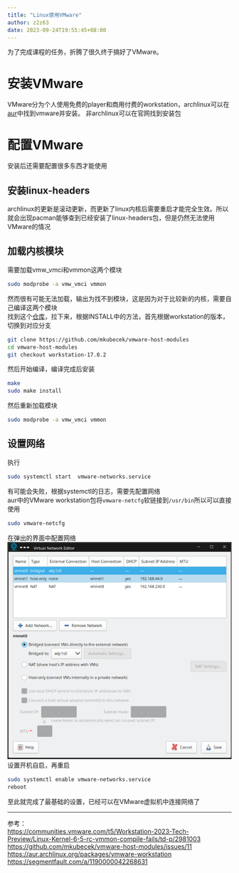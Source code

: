 ```yaml
---
title: "Linux使用VMware"
author: z2z63
date: 2023-09-24T19:55:45+08:00
---
```

为了完成课程的任务，折腾了很久终于搞好了VMware。
# 安装VMware
VMware分为个人使用免费的player和商用付费的workstation，archlinux可以在[aur](https://aur.archlinux.org/packages/vmware-workstation)中找到vmware并安装。
非archlinux可以在官网找到安装包
# 配置VMware
安装后还需要配置很多东西才能使用
## 安装linux-headers
archlinux的更新是滚动更新，而更新了linux内核后需要重启才能完全生效。所以就会出现pacman能够查到已经安装了linux-headers包，但是仍然无法使用VMware的情况
## 加载内核模块
需要加载vmw_vmci和vmmon这两个模块
```bash
sudo modprobe -a vmw_vmci vmmon
```
然而很有可能无法加载，输出为找不到模块，这是因为对于比较新的内核，需要自己编译这两个模块  
找到这个[仓库](https://github.com/mkubecek/vmware-host-modules)，拉下来，根据INSTALL中的方法，首先根据workstation的版本，切换到对应分支
```bash
git clone https://github.com/mkubecek/vmware-host-modules
cd vmware-host-modules
git checkout workstation-17.0.2
```
然后开始编译，编译完成后安装
```bash
make
sudo make install
```
然后重新加载模块
```bash
sudo modprobe -a vmw_vmci vmmon
```
## 设置网络
执行
```bash
sudo systemctl start  vmware-networks.service
```
有可能会失败，根据systemctl的日志，需要先配置网络  
aur中的VMware workstation包将`vmware-netcfg`软链接到`/usr/bin`所以可以直接使用
```bash
sudo vmware-netcfg
```
在弹出的界面中配置网络
![](https://raw.githubusercontent.com/z2z63/image/main/img20230924205037.png)
设置开机自启，再重启
```bash
sudo systemctl enable vmware-networks.service
reboot
```

至此就完成了最基础的设置，已经可以在VMware虚拟机中连接网络了
___
参考：  
<https://communities.vmware.com/t5/Workstation-2023-Tech-Preview/Linux-Kernel-6-5-rc-vmmon-compile-fails/td-p/2981003>  
<https://github.com/mkubecek/vmware-host-modules/issues/11>  
<https://aur.archlinux.org/packages/vmware-workstation>  
<https://segmentfault.com/a/1190000042268631>  
